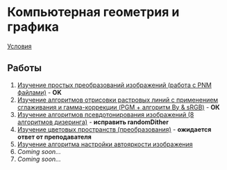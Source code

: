 # Компьютерная геометрия и графика

[Условия](https://docs.google.com/document/d/1cL306pi86FKVai-RqRWP3itUr140pZ3rytfgfUx_Z24/edit?usp=sharing)

## Работы

1. [Изучение простых преобразований изображений (работа с PNM файлами)](https://github.com/kalkolay/ITMO-projects/tree/master/ComputerGeometry%26Graphics/lab1) - **OK**
2. [Изучение алгоритмов отрисовки растровых линий с применением сглаживания и гамма-коррекции (PGM + алгоритм Ву & sRGB)](https://github.com/kalkolay/ITMO-projects/tree/master/ComputerGeometry%26Graphics/lab2) - **ОК**
3. [Изучение алгоритмов псевдотонирования изображений (8 алгоритмов дизеринга)](https://github.com/kalkolay/ITMO-projects/tree/master/ComputerGeometry%26Graphics/lab3) - **исправить randomDither**
4. [Изучение цветовых пространств (преобразования)](https://github.com/kalkolay/ITMO-projects/tree/master/ComputerGeometry%26Graphics/lab4) - **ожидается ответ от преподавателя**
5. [Изучение алгоритма настройки автояркости изображения](https://github.com/kalkolay/ITMO-projects/tree/master/ComputerGeometry%26Graphics/lab5)
6. *Coming soon...*
7. *Coming soon...*
